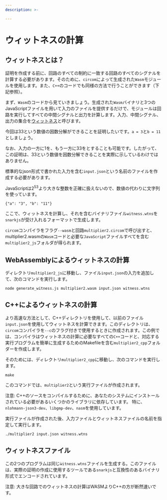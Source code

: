 ```yaml
---
description: >-

---
```


# ウィットネスの計算

## ウィットネスとは？

証明を作成する前に、回路のすべての制約に一致する回路のすべてのシグナルを計算する必要があります。そのために、`circom`によって生成された`Wasm`モジュールを使用します。また、`C++`のコードでも同様の方法で行うことができます（下記参照）。

まず、`Wasm`のコードから見ていきましょう。生成された`Wasm`バイナリと3つのJavaScriptファイルを用いて入力のファイルを提供するだけで、モジュールは回路を実行してすべての中間シグナルと出力を計算します。入力、中間シグナル、出力の集合を[ウィットネス](../../background/background#witness)と呼びます。

今回は33という数値の因数分解ができることを証明したいです。`a = 3`と`b = 11`としましょう。

なお、入力の一方に1を、もう一方に33をとすることも可能です。したがって、この証明は、33という数値を因数分解できることを実際に示しているわけではありません。

標準的なjson形式で書かれた入力を含む`input.json`という名前のファイルを作成する必要があります。

JavaScriptは2<sup>53</sup>より大きな整数を正確に扱えないので、数値の代わりに文字列を使っています。

```text
{"a": "3", "b": "11"}
```

ここで、ウィットネスを計算し、それを含むバイナリファイル`witness.wtns`を`snarkjs`が受け入れるフォーマットで生成します。

`circom`コンパイラをフラグ`--wasm`と回路`multiplier2.circom`で呼び出すと、multiplier2.wasmの`Wasm`コードと必要な`JavaScript`ファイルすべてを含む`multiplier2_js`フォルダが得られます。

## WebAssemblyによるウィットネスの計算 <a id="witness-from-wasm-directory"></a>

ディレクトリ`multiplier2_js`に移動し、ファイル`input.json`の入力を追加して、次のコマンドを実行します。

```text
node generate_witness.js multiplier2.wasm input.json witness.wtns
```

## C++によるウィットネスの計算 <a id="witness-from-c-directory"></a>

より高速な方法として、C++ディレクトリを使用して、以前のファイル`input.json`を使用してウィットネスを計算できます。このディレクトリは、`circom`コンパイラを`--c`のフラグ付きで使用するときに作成されます。この例では、コンパイラはウィットネスの計算に必要なすべての`C++`コードと、対応する実行プログラムを簡単に生成するためのMakefileを含む`multiplier2_cpp`フォルダーを作成します。

そのためには、ディレクトリ`multiplier2_cpp`に移動し、次のコマンドを実行します。

```text
make
```

このコマンドでは、`multiplier2`という実行ファイルが作成されます。

注意: C++のソースをコンパイルするために、あなたのシステムにインストールされている必要があるいくつかのライブラリに依存しています。
特に、`nlohmann-json3-dev`、`libgmp-dev`、`nasm`を使用しています。

実行ファイルが作成された後、入力ファイルとウィットネスファイルの名前を指定して実行します。

```text
./multiplier2 input.json witness.wtns
```

## ウィットネスファイル

この2つのプログラムは同じ`ẁitness.wtns`ファイルを生成する。このファイルは、実際の証明の作成に使用するツールである`snarkjs`と互換性のあるバイナリ形式でエンコードされています。

注意: 大きな回路でのウィットネスの計算はWASMよりC++の方が断然速いです。

<!--
g++ -pthread -o circuit-512-32-256-64 -I ../../Fr -I ../../ ../../main.cpp ../../Fr/fr.o ../../Fr/fr.cpp ../../calcwit.cpp ../../utils.cpp circuit-512-32-256-64.cpp -lgmp -O3

g++ -pthread -o circuit-512-32-256-64 -I Fr main.cpp Fr/fr.o Fr/fr.cpp calcwit.cpp utils.cpp circuit-512-32-256-64.cpp -lgmp -O3

g++ -pthread -o circuit-512-32-256-64 main.cpp fr.o fr.cpp calcwit.cpp utils.cpp circuit-512-32-256-64.cpp -lgmp -O3

前の行を実行するために、makeを使用することができます。
しかし、最初にいくつかの依存関係をインストールする必要があります。

sudo apt install libgmp3-dev nasm

./aliascheck_test 

Usage: ./aliascheck_test <input.json> <output.wtns>

wtnsは、ウィットネスのバイナリフォーマットです。

fr.asmは、アセンブリでのフィールド演算です。
fr_asm.oはそのファイルをnasmでコンパイルしたものです。

fr.cppは、そのプログラムを含むc++です。
-->